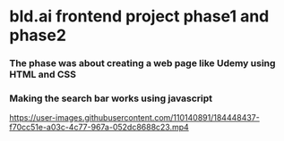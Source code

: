 # bld.ai frontend project phase1 and phase2
### The phase was about creating a web page like Udemy using HTML and CSS 
### Making the search bar works using javascript





https://user-images.githubusercontent.com/110140891/184448437-f70cc51e-a03c-4c77-967a-052dc8688c23.mp4

